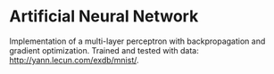 # Artificial Neural Network

Implementation of a multi-layer perceptron with backpropagation and gradient optimization.
Trained and tested with data: http://yann.lecun.com/exdb/mnist/.
